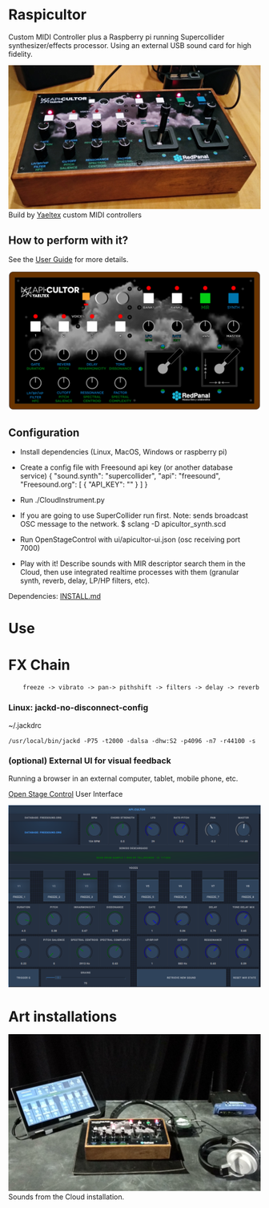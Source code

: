 # Raspicultor

Custom MIDI Controller plus a Raspberry pi running Supercollider synthesizer/effects processor. Using an external USB sound card for high fidelity.

![](img/controller.jpg)
Build by [Yaeltex](https://yaeltex.com/en) custom MIDI controllers


## How to perform with it?

See the [User Guide](User-Guide.pdf) for more details.

![](../doc/yaeltex-pre-print-front.png)

## Configuration

* Install dependencies (Linux, MacOS, Windows or raspberry pi)
* Create a config file with Freesound api key (or another database service)
        {
            "sound.synth": "supercollider",
            "api": "freesound",
            "Freesound.org": [
                { "API_KEY": ""
                }
            ]
        }

* Run ./CloudInstrument.py
* If you are going to use SuperCollider run first. Note: sends broadcast OSC message to the network.
    $ sclang -D apicultor_synth.scd
* Run OpenStageControl with ui/apicultor-ui.json (osc receiving port 7000)
* Play with it! Describe sounds with MIR descriptor search them in the Cloud, then use integrated realtime processes with them (granular synth, reverb, delay, LP/HP filters, etc).


 Dependencies: [INSTALL.md](INSTALL.md)

# Use

# FX Chain

        freeze -> vibrato -> pan-> pithshift -> filters -> delay -> reverb

### Linux: jackd-no-disconnect-config 
~/.jackdrc

    /usr/local/bin/jackd -P75 -t2000 -dalsa -dhw:S2 -p4096 -n7 -r44100 -s


### (optional) External UI for visual feedback

Running a browser in an external computer, tablet, mobile phone, etc.

[Open Stage Control](https://osc.ammd.net/) User Interface

![](../doc/UI%20ArCiTec.png)

# Art installations

![](img/IMG_20180503_181957_HDR.jpg)
Sounds from the Cloud installation.